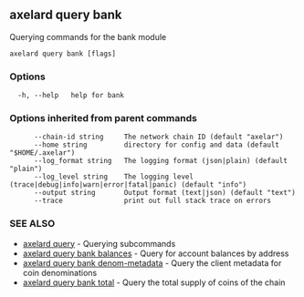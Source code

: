 ## axelard query bank

Querying commands for the bank module

```
axelard query bank [flags]
```

### Options

```
  -h, --help   help for bank
```

### Options inherited from parent commands

```
      --chain-id string     The network chain ID (default "axelar")
      --home string         directory for config and data (default "$HOME/.axelar")
      --log_format string   The logging format (json|plain) (default "plain")
      --log_level string    The logging level (trace|debug|info|warn|error|fatal|panic) (default "info")
      --output string       Output format (text|json) (default "text")
      --trace               print out full stack trace on errors
```

### SEE ALSO

- [axelard query](/cli-docs/v0_31_0/axelard_query) - Querying subcommands
- [axelard query bank balances](/cli-docs/v0_31_0/axelard_query_bank_balances) - Query for account balances by address
- [axelard query bank denom-metadata](/cli-docs/v0_31_0/axelard_query_bank_denom-metadata) - Query the client metadata for coin denominations
- [axelard query bank total](/cli-docs/v0_31_0/axelard_query_bank_total) - Query the total supply of coins of the chain
